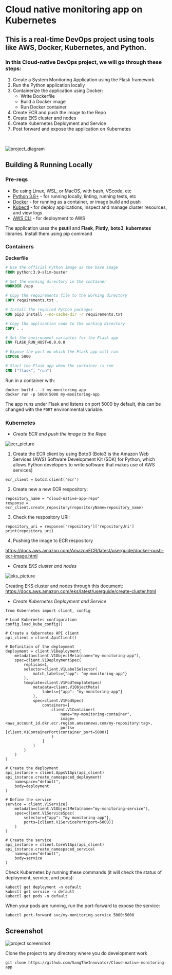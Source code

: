 # Cloud native monitoring app on Kubernetes

## This is a real-time DevOps project using tools like AWS, Docker, Kubernetes, and Python.

### In this Cloud-native DevOps project, we will go through these steps:

1. Create a System Monitoring Application using the Flask framework
2. Run the Python application locally
3. Containerize the application using Docker:
   -  Write Dockerfile
   -  Build a Docker image
   -  Run Docker container
5. Create ECR and push the image to the Repo
6. Create EKS cluster and nodes
7. Create Kubernetes Deployment and Service
8. Post forward and expose the application on Kubernetes
   
<br>

![project_diagram](./picture/diagram.png)


## Building & Running Locally

### Pre-reqs

- Be using Linux, WSL, or MacOS, with bash, VScode, etc
- [Python 3.8+](https://www.python.org/downloads/) - for running locally, linting, running tests, etc
- [Docker](https://docs.docker.com/get-docker/) - for running as a container, or image build and push
- [Kubectl](https://kubernetes.io/docs/tasks/tools/) - for deploy applications, inspect and manage cluster resources, and view logs
- [AWS CLI](https://aws.amazon.com/cli/) - for deployment to AWS


The application uses the **psutil** and **Flask**, **Plotly**, **boto3**, **kubernetes** libraries. 
Install them using pip command


### Containers

**Dockerfile**

```Dockerfile
# Use the official Python image as the base image
FROM python:3.9-slim-buster

# Set the working directory in the container
WORKDIR /app

# Copy the requirements file to the working directory
COPY requirements.txt .

# Install the required Python packages
RUN pip3 install --no-cache-dir -r requirements.txt 

# Copy the application code to the working directory
COPY . .

# Set the environment variables for the Flask app
ENV FLASK_RUN_HOST=0.0.0.0

# Expose the port on which the Flask app will run
EXPOSE 5000

# Start the Flask app when the container is run
CMD ["flask", "run"]
```

Run in a container with:

```
docker build . -t my-monitoring-app
docker run -p 5000:5000 my-monitoring-app
```

The app runs under Flask and listens on port 5000 by default, this can be changed with the `PORT` environmental variable.


### Kubernetes

- *Create ECR and push the image to the Repo*

![ecr_picture](./picture/ecr.png)

1. Create the ECR client by using Boto3 (Boto3 is the Amazon Web Services (AWS) Software Development Kit (SDK) for Python, which allows Python developers to write software that makes use of AWS services)
```
ecr_client = boto3.client('ecr')
```
2. Create new a new ECR respository:
```
repository_name = "cloud-native-app-repo"
response = ecr_client.create_repository(repositoryName=repository_name)
```
3. Check the respository URI:
```
repository_uri = response['repository']['repositoryUri']
print(repository_uri)
```
4. Pushing the image to ECR respository
   
https://docs.aws.amazon.com/AmazonECR/latest/userguide/docker-push-ecr-image.html


- *Create EKS cluster and nodes*

![eks_picture](./picture/eks.jpg)

Creating EKS cluster and nodes through this document: https://docs.aws.amazon.com/eks/latest/userguide/create-cluster.html

- *Create Kubernetes Deployment and Service*
  
```
from Kubernetes import client, config

# Load Kubernetes configuration
config.load_kube_config()

# Create a Kubernetes API client
api_client = client.ApiClient()

# Definition of the deployment
deployment = client.V1Deployment(
    metadata=client.V1ObjectMeta(name="my-monitoring-app"),
    spec=client.V1DeploymentSpec(
        replicas=1,
        selector=client.V1LabelSelector(
            match_labels={"app": "my-monitoring-app"}
        ),
        template=client.V1PodTemplateSpec(
            metadata=client.V1ObjectMeta(
                labels={"app": "my-monitoring-app"}
            ),
            spec=client.V1PodSpec(
                containers=[
                    client.V1Container(
                        name="my-monitoring-container",
                        image= <aws_account_id.dkr.ecr.region.amazonaws.com/my-repository:tag>,
                        ports=[client.V1ContainerPort(container_port=5000)]
                    )
                ]
            )
        )
    )
)

# Create the deployment
api_instance = client.AppsV1Api(api_client)
api_instance.create_namespaced_deployment(
    namespace="default",
    body=deployment
)

# Define the service
service = client.V1Service(
    metadata=client.V1ObjectMeta(name="my-monitoring-service"),
    spec=client.V1ServiceSpec(
        selector={"app": "my-monitoring-app"},
        ports=[client.V1ServicePort(port=5000)]
    )
)

# Create the service 
api_instance = client.CoreV1Api(api_client)
api_instance.create_namespaced_service(
    namespace="default",
    body=service
)
```

Check Kubernetes by running these commands (it will check the status of deployment, service, and pods):
```
kubectl get deployment -n default 
kubectl get service -n default 
kubectl get pods -n default 
```
When your pods are running, run the port-forward to expose the service:

```
kubectl port-forward svc/my-monitoring-service 5000:5000
```

## Screenshot

![project screenshot](./picture/screenshot.png)

Clone the project to any directory where you do development work

```
git clone https://github.com/SangTheInnovator/Cloud-native-monitoring-app
```

